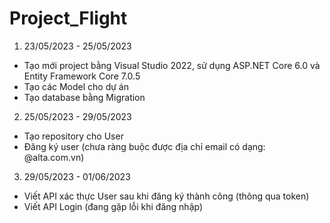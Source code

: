 # Project_Flight

1. 23/05/2023 - 25/05/2023

- Tạo mới project bằng Visual Studio 2022, sử dụng ASP.NET Core 6.0 và Entity Framework Core 7.0.5
- Tạo các Model cho dự án
- Tạo database bằng Migration

2. 25/05/2023 - 29/05/2023

- Tạo repository cho User
- Đăng ký user (chưa ràng buộc được địa chỉ email có dạng: @alta.com.vn)

3. 29/05/2023 - 01/06/2023

- Viết API xác thực User sau khi đăng ký thành công (thông qua token)
- Viết API Login (đang gặp lỗi khi đăng nhập)
